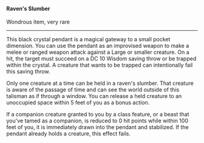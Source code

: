 #### Raven's Slumber

Wondrous item, very rare

---

This black crystal pendant is a magical gateway to a small pocket dimension. You can use the pendant as an improvised weapon to make a melee or ranged weapon attack against a Large or smaller creature. On a hit, the target must succeed on a DC 10 Wisdom saving throw or be trapped within the crystal. A creature that wants to be trapped can intentionally fail this saving throw.

Only one creature at a time can be held in a raven's slumber. That creature is aware of the passage of time and can see the world outside of this talisman as if through a window. You can release a held creature to an unoccupied space within 5 feet of you as a bonus action.

If a companion creature granted to you by a class feature, or a beast that you've tamed as a companion, is reduced to 0 hit points while within 100 feet of you, it is immediately drawn into the pendant and stabilized. If the pendant already holds a creature, this effect fails.



